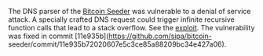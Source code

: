 The DNS parser of the [Bitcoin Seeder](https://github.com/sipa/bitcoin-seeder)
was vulnerable to a denial of service attack. A specially crafted DNS request
could trigger infinite recursive function calls that lead to a stack overflow.
See the [exploit](https://gist.github.com/jonasnick/62558e4b8ab43bc847c2). The
vulnerability was fixed in commit [11e935b](https://github.com/sipa/bitcoin-
seeder/commit/11e935b72020607e5c3ce85a88209bc34e427a06).

